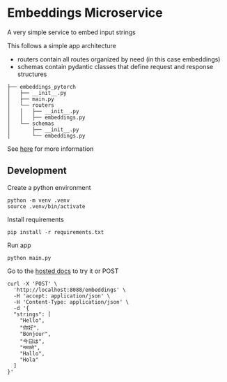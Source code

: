 # Embeddings Microservice

A very simple service to embed input strings

This follows a simple app architecture
* routers contain all routes organized by need (in this case embeddings)
* schemas contain pydantic classes that define request and response structures
```
├── embeddings_pytorch
│   ├── __init__.py
│   ├── main.py
│   └── routers
│   │   ├── __init__.py
│   │   ├── embeddings.py
│   └── schemas
│       ├── __init__.py
│       └── embeddings.py
```

See [here](https://fastapi.tiangolo.com/tutorial/bigger-applications/) for more information


## Development

Create a python environment
```
python -m venv .venv
source .venv/bin/activate
```
Install requirements
```
pip install -r requirements.txt
```
Run app
```
python main.py
```
Go to the [hosted docs](http://localhost:8088/docs) to try it
or POST
```
curl -X 'POST' \
  'http://localhost:8088/embeddings' \
  -H 'accept: application/json' \
  -H 'Content-Type: application/json' \
  -d '{
  "strings": [
    "Hello",
    "你好",
    "Bonjour",
    "今日は",
    "नमस्ते",
    "Hallo",
    "Hola"
  ]
}'
```
